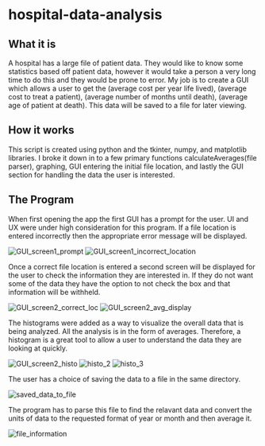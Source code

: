 # hospital-data-analysis
## What it is
A hospital has a large file of patient data.  They would like to know some statistics based off patient data, however it would take a person a very long time to do
this and they would be prone to error.  My job is to create a GUI which allows a user to get the (average cost per year life lived), (average cost to treat a patient),
(average number of months until death), (average age of patient at death).  This data will be saved to a file for later viewing.

## How it works
This script is created using python and the tkinter, numpy, and matplotlib libraries.  I broke it down in to a few primary functions calculateAverages(file parser),
graphing, GUI entering the initial file location, and lastly the GUI section for handling the data the user is interested.

## The Program
When first opening the app the first GUI has a prompt for the user.  UI and UX were under high consideration for this program.
If a file location is entered incorrectly then the appropriate error message will be displayed.

![GUI_screen1_prompt](https://user-images.githubusercontent.com/52471959/188481614-437c3c26-45c3-4f69-9dd1-8a8ef184a8a5.png)
![GUI_screen1_incorrect_location](https://user-images.githubusercontent.com/52471959/188481551-0348f55d-1997-414a-ac37-97e451397dab.png)

Once a correct file location is entered a second screen will be displayed for the user to check the information they are 
interested in.  If they do not want some of the data they have the option to not check the box and that information will
be withheld.

![GUI_screen2_correct_loc](https://user-images.githubusercontent.com/52471959/188481832-f40f747d-3328-444a-933d-dc73ac8b5148.png)
![GUI_screen2_avg_display](https://user-images.githubusercontent.com/52471959/188481969-95a05a03-d790-4ecd-a38a-77ec3321b048.png)

The histograms were added as a way to visualize the overall data that is being analyzed.  All the analysis is in the 
form of averages.  Therefore, a histogram is a great tool to allow a user to understand the data they are looking at 
quickly.

![GUI_screen2_histo](https://user-images.githubusercontent.com/52471959/188482045-fdca00d4-0aa3-4cfd-9607-2423566d378b.png)
![histo_2](https://user-images.githubusercontent.com/52471959/188482110-c66da60f-9043-45ed-bc48-335fe4fffb27.png)
![histo_3](https://user-images.githubusercontent.com/52471959/188482097-cd985a38-a622-48c4-8cda-68c4bd85363d.png)

The user has a choice of saving the data to a file in the same directory.

![saved_data_to_file](https://user-images.githubusercontent.com/52471959/188482188-adbf1194-eb0e-4a1e-9275-6ef93846828c.png)

The program has to parse this file to find the relavant data and convert the units of data to the requested format of year or
month and then average it.

![file_information](https://user-images.githubusercontent.com/52471959/188481464-911daa53-26e2-4982-a657-a1ec940d85e7.png)
